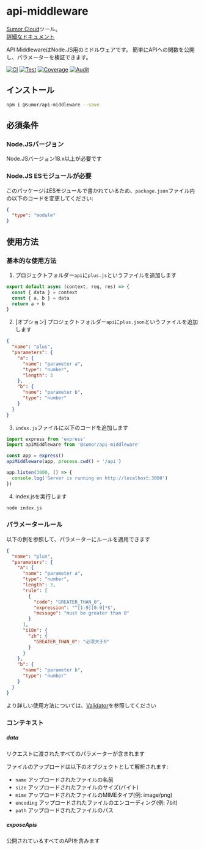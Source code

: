 # api-middleware

[Sumor Cloud](https://sumor.cloud)ツール。  
[詳細なドキュメント](https://sumor.cloud/api-middleware)

API MiddlewareはNode.JS用のミドルウェアです。
簡単にAPIへの関数を公開し、パラメーターを検証できます。

[![CI](https://github.com/sumor-cloud/api-middleware/actions/workflows/ci.yml/badge.svg)](https://github.com/sumor-cloud/api-middleware/actions/workflows/ci.yml)
[![Test](https://github.com/sumor-cloud/api-middleware/actions/workflows/ut.yml/badge.svg)](https://github.com/sumor-cloud/api-middleware/actions/workflows/ut.yml)
[![Coverage](https://github.com/sumor-cloud/api-middleware/actions/workflows/coverage.yml/badge.svg)](https://github.com/sumor-cloud/api-middleware/actions/workflows/coverage.yml)
[![Audit](https://github.com/sumor-cloud/api-middleware/actions/workflows/audit.yml/badge.svg)](https://github.com/sumor-cloud/api-middleware/actions/workflows/audit.yml)

## インストール

```bash
npm i @sumor/api-middleware --save
```

## 必須条件

### Node.JSバージョン

Node.JSバージョン18.x以上が必要です

### Node.JS ESモジュールが必要

このパッケージはESモジュールで書かれているため、`package.json`ファイル内の以下のコードを変更してください:

```json
{
  "type": "module"
}
```

## 使用方法

### 基本的な使用方法

1. プロジェクトフォルダー`api`に`plus.js`というファイルを追加します

```js
export default async (context, req, res) => {
  const { data } = context
  const { a, b } = data
  return a + b
}
```

2. [オプション] プロジェクトフォルダー`api`に`plus.json`というファイルを追加します

```json
{
  "name": "plus",
  "parameters": {
    "a": {
      "name": "parameter a",
      "type": "number",
      "length": 3
    },
    "b": {
      "name": "parameter b",
      "type": "number"
    }
  }
}
```

3. `index.js`ファイルに以下のコードを追加します

```javascript
import express from 'express'
import apiMiddleware from '@sumor/api-middleware'

const app = express()
apiMiddleware(app, process.cwd() + '/api')

app.listen(3000, () => {
  console.log('Server is running on http://localhost:3000')
})
```

4. index.jsを実行します

```bash
node index.js
```

### パラメータールール

以下の例を参照して、パラメーターにルールを適用できます

```json
{
  "name": "plus",
  "parameters": {
    "a": {
      "name": "parameter a",
      "type": "number",
      "length": 3,
      "rule": [
        {
          "code": "GREATER_THAN_0",
          "expression": "^[1-9][0-9]*$",
          "message": "must be greater than 0"
        }
      ],
      "i18n": {
        "zh": {
          "GREATER_THAN_0": "必须大于0"
        }
      }
    },
    "b": {
      "name": "parameter b",
      "type": "number"
    }
  }
}
```

より詳しい使用方法については、[Validator](https://sumor.cloud/validator/)を参照してください

### コンテキスト

##### data

リクエストに渡されたすべてのパラメーターが含まれます

ファイルのアップロードは以下のオブジェクトとして解析されます:

- `name` アップロードされたファイルの名前
- `size` アップロードされたファイルのサイズ(バイト)
- `mime` アップロードされたファイルのMIMEタイプ(例: image/png)
- `encoding` アップロードされたファイルのエンコーディング(例: 7bit)
- `path` アップロードされたファイルのパス

##### exposeApis

公開されているすべてのAPIを含みます
